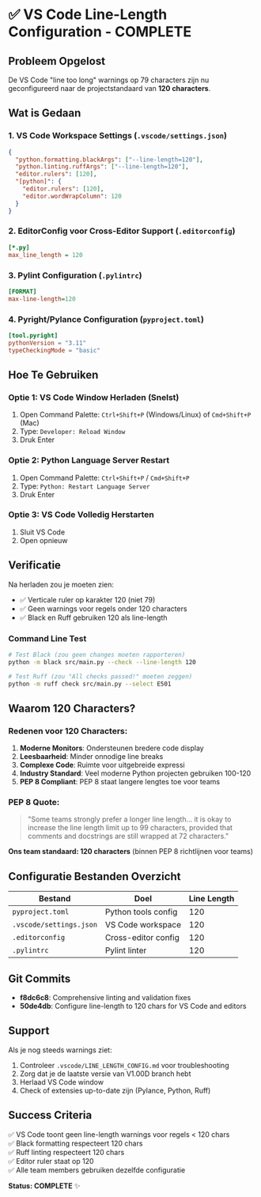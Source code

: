 # ✅ VS Code Line-Length Configuration - COMPLETE

## Probleem Opgelost

De VS Code "line too long" warnings op 79 characters zijn nu geconfigureerd naar de projectstandaard van **120 characters**.

## Wat is Gedaan

### 1. VS Code Workspace Settings (`.vscode/settings.json`)

```json
{
  "python.formatting.blackArgs": ["--line-length=120"],
  "python.linting.ruffArgs": ["--line-length=120"],
  "editor.rulers": [120],
  "[python]": {
    "editor.rulers": [120],
    "editor.wordWrapColumn": 120
  }
}
```

### 2. EditorConfig voor Cross-Editor Support (`.editorconfig`)

```ini
[*.py]
max_line_length = 120
```

### 3. Pylint Configuration (`.pylintrc`)

```ini
[FORMAT]
max-line-length=120
```

### 4. Pyright/Pylance Configuration (`pyproject.toml`)

```toml
[tool.pyright]
pythonVersion = "3.11"
typeCheckingMode = "basic"
```

## Hoe Te Gebruiken

### Optie 1: VS Code Window Herladen (Snelst)

1. Open Command Palette: `Ctrl+Shift+P` (Windows/Linux) of `Cmd+Shift+P` (Mac)
2. Type: `Developer: Reload Window`
3. Druk Enter

### Optie 2: Python Language Server Restart

1. Open Command Palette: `Ctrl+Shift+P` / `Cmd+Shift+P`
2. Type: `Python: Restart Language Server`
3. Druk Enter

### Optie 3: VS Code Volledig Herstarten

1. Sluit VS Code
2. Open opnieuw

## Verificatie

Na herladen zou je moeten zien:

- ✅ Verticale ruler op karakter 120 (niet 79)
- ✅ Geen warnings voor regels onder 120 characters
- ✅ Black en Ruff gebruiken 120 als line-length

### Command Line Test

```bash
# Test Black (zou geen changes moeten rapporteren)
python -m black src/main.py --check --line-length 120

# Test Ruff (zou "All checks passed!" moeten zeggen)
python -m ruff check src/main.py --select E501
```

## Waarom 120 Characters?

### Redenen voor 120 Characters:

1. **Moderne Monitors**: Ondersteunen bredere code display
2. **Leesbaarheid**: Minder onnodige line breaks
3. **Complexe Code**: Ruimte voor uitgebreide expressi
4. **Industry Standard**: Veel moderne Python projecten gebruiken 100-120
5. **PEP 8 Compliant**: PEP 8 staat langere lengtes toe voor teams

### PEP 8 Quote:

> "Some teams strongly prefer a longer line length... it is okay to
> increase the line length limit up to 99 characters, provided that
> comments and docstrings are still wrapped at 72 characters."

**Ons team standaard: 120 characters** (binnen PEP 8 richtlijnen voor teams)

## Configuratie Bestanden Overzicht

| Bestand                 | Doel                | Line Length |
| ----------------------- | ------------------- | ----------- |
| `pyproject.toml`        | Python tools config | 120         |
| `.vscode/settings.json` | VS Code workspace   | 120         |
| `.editorconfig`         | Cross-editor config | 120         |
| `.pylintrc`             | Pylint linter       | 120         |

## Git Commits

- **f8dc6c8**: Comprehensive linting and validation fixes
- **50de4db**: Configure line-length to 120 chars for VS Code and editors

## Support

Als je nog steeds warnings ziet:

1. Controleer `.vscode/LINE_LENGTH_CONFIG.md` voor troubleshooting
2. Zorg dat je de laatste versie van V1.00D branch hebt
3. Herlaad VS Code window
4. Check of extensies up-to-date zijn (Pylance, Python, Ruff)

## Success Criteria

✅ VS Code toont geen line-length warnings voor regels < 120 chars  
✅ Black formatting respecteert 120 chars  
✅ Ruff linting respecteert 120 chars  
✅ Editor ruler staat op 120  
✅ Alle team members gebruiken dezelfde configuratie

**Status: COMPLETE** ✨
